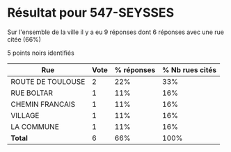 # Résultat pour 547-SEYSSES

Sur l'ensemble de la ville il y a eu 9 réponses dont 6 réponses avec une rue citée (66%)

5 points noirs identifiés

| Rue | Vote | % réponses | % Nb rues cités|
|-----|------|------------|----------------|
| ROUTE DE TOULOUSE | 2 | 22% | 33%|
| RUE BOLTAR | 1 | 11% | 16%|
| CHEMIN FRANCAIS | 1 | 11% | 16%|
| VILLAGE | 1 | 11% | 16%|
| LA COMMUNE | 1 | 11% | 16%|
| **Total** | 6 | 66% | 100%|
